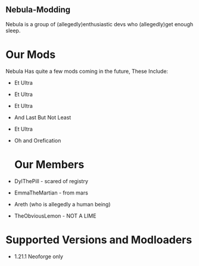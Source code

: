 ## Nebula-Modding

Nebula is a group of (allegedly)enthusiastic devs who (allegedly)get enough sleep.

# Our Mods

Nebula Has quite a few mods coming in the future, These Include:

- Et Ultra
- Et Ultra
- Et Ultra
- And Last But Not Least
- Et Ultra
- Oh and Orefication


  # Our Members

- DylThePill - scared of registry
- EmmaTheMartian - from mars
- Areth (who is allegedly a human being)
- TheObviousLemon - NOT A LIME

# Supported Versions and Modloaders
- 1.21.1 Neoforge only

